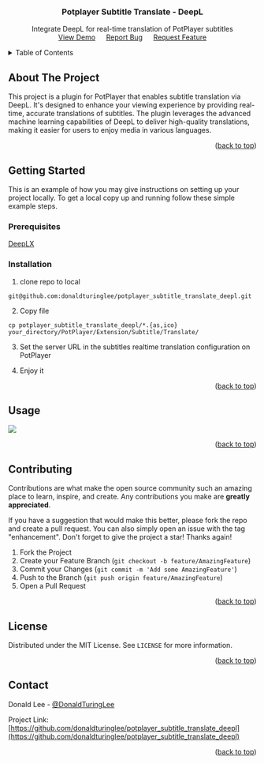 <a name="readme-top"></a>

<h3 align="center">Potplayer Subtitle Translate - DeepL</h3>

  <p align="center">
    Integrate DeepL for real-time translation of PotPlayer subtitles
    <br />
    <a href="#usage">View Demo</a>
    &emsp;
    <a href="https://github.com/donaldturinglee/potplayer_subtitle_translate_deepl/issues">Report Bug</a>
    &emsp;
    <a href="https://github.com/donaldturinglee/potplayer_subtitle_translate_deepl/issues">Request Feature</a>
  </p>
</div>

<!-- TABLE OF CONTENTS -->
<details>
  <summary>Table of Contents</summary>
  <ol>
    <li>
      <a href="#about-the-project">About The Project</a>
      <ul>
        <li><a href="#built-with">Built With</a></li>
      </ul>
    </li>
    <li>
      <a href="#getting-started">Getting Started</a>
      <ul>
        <li><a href="#prerequisites">Prerequisites</a></li>
        <li><a href="#installation">Installation</a></li>
      </ul>
    </li>
    <li><a href="#usage">Usage</a></li>
    <li><a href="#contributing">Contributing</a></li>
    <li><a href="#license">License</a></li>
    <li><a href="#contact">Contact</a></li>
  </ol>
</details>

<!-- ABOUT THE PROJECT -->

## About The Project

This project is a plugin for PotPlayer that enables subtitle translation via DeepL. It's designed to enhance your viewing experience by providing real-time, accurate translations of subtitles. The plugin leverages the advanced machine learning capabilities of DeepL to deliver high-quality translations, making it easier for users to enjoy media in various languages.

<p align="right">(<a href="#readme-top">back to top</a>)</p>

<!-- GETTING STARTED -->

## Getting Started

This is an example of how you may give instructions on setting up your project locally.
To get a local copy up and running follow these simple example steps.

### Prerequisites

[DeepLX](https://github.com/OwO-Network/DeepLX)

### Installation

1. clone repo to local

```
git@github.com:donaldturinglee/potplayer_subtitle_translate_deepl.git
```

2. Copy file

```
cp potplayer_subtitle_translate_deepl/*.{as,ico} your_directory/PotPlayer/Extension/Subtitle/Translate/
```

3. Set the server URL in the subtitles realtime translation configuration on PotPlayer

4. Enjoy it

<p align="right">(<a href="#readme-top">back to top</a>)</p>

<!-- USAGE EXAMPLES -->

## Usage

![](https://cdn.jsdelivr.net/gh/donaldturinglee/imgur@main/assets/imagesusage.gif)

<p align="right">(<a href="#readme-top">back to top</a>)</p>
<!-- CONTRIBUTING -->

## Contributing

Contributions are what make the open source community such an amazing place to learn, inspire, and create. Any contributions you make are **greatly appreciated**.

If you have a suggestion that would make this better, please fork the repo and create a pull request. You can also simply open an issue with the tag "enhancement".
Don't forget to give the project a star! Thanks again!

1. Fork the Project
2. Create your Feature Branch (`git checkout -b feature/AmazingFeature`)
3. Commit your Changes (`git commit -m 'Add some AmazingFeature'`)
4. Push to the Branch (`git push origin feature/AmazingFeature`)
5. Open a Pull Request

<p align="right">(<a href="#readme-top">back to top</a>)</p>

<!-- LICENSE -->

## License

Distributed under the MIT License. See `LICENSE` for more information.

<p align="right">(<a href="#readme-top">back to top</a>)</p>

<!-- CONTACT -->

## Contact

Donald Lee - [@DonaldTuringLee](https://twitter.com/DonaldTuringLee)

Project Link: [https://github.com/donaldturinglee/potplayer_subtitle_translate_deepl](https://github.com/donaldturinglee/potplayer_subtitle_translate_deepl)

<p align="right">(<a href="#readme-top">back to top</a>)</p>
